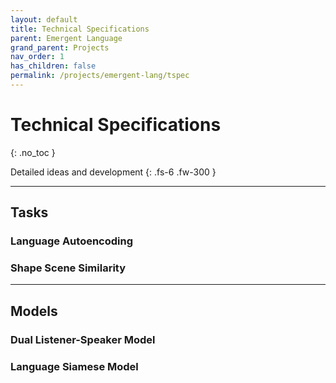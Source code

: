 ```yaml
---
layout: default
title: Technical Specifications
parent: Emergent Language
grand_parent: Projects
nav_order: 1
has_children: false
permalink: /projects/emergent-lang/tspec
---
```


# Technical Specifications
{: .no_toc }

Detailed ideas and development
{: .fs-6 .fw-300 }

---

## Tasks

### Language Autoencoding

### Shape Scene Similarity

---

## Models

### Dual Listener-Speaker Model

### Language Siamese Model




